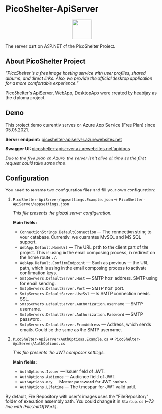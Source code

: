 # PicoShelter-ApiServer

<p align="center">
    <img src="https://www.picoshelter.tk/assets/icons/picoShelter/Black%20Icon%20%2B%20Text.svg" height="64px">
</p>

The server part on ASP.NET of the PicoShelter Project.

## About PicoShelter Project

_"PicoShelter is a free image hosting service with user profiles, shared albums, and direct links. Also, we provide the official desktop application for a more comfortable experience."_

PicoShelter's [ApiServer](https://github.com/heabijay/PicoShelter-ApiServer), [WebApp](https://github.com/heabijay/PicoShelter-WebApp), [DesktopApp](https://github.com/heabijay/PicoShelter-DesktopApp) were created by [heabijay](https://github.com/heabijay) as the diploma project.

## Demo

This project demo currently serves on Azure App Service (Free Plan) since 05.05.2021.

**Server endpoint:** [picoshelter-apiserver.azurewebsites.net](https://picoshelter-apiserver.azurewebsites.net)

**Swagger UI:** [picoshelter-apiserver.azurewebsites.net/apidocs](https://picoshelter-apiserver.azurewebsites.net/apidocs)

_Due to the free plan on Azure, the server isn't alive all time so the first request could take some time._

## Configuration

You need to rename two configuration files and fill your own configuration:

1. `PicoShelter-ApiServer/appsettings.Example.json` => `PicoShelter-ApiServer/appsettings.json`

    _This file presents the global server configuration._

    **Main fields:**
    - `ConnectionStrings.DefaultConnection` — The connection string to your database. Currently, we guarantee MySQL and MS SQL support.
    - `WebApp.Default.HomeUrl` — The URL path to the client part of the project. This is using in the email composing process, in redirect on the home route `./`.
    - `WebApp.Default.ConfirmEndpoint` — Such as previous — the URL path, which is using in the email composing process to activate confirmation keys.
    - `SmtpServers.DefaultServer.Host` — SMTP host address. SMTP using for email sending.
    - `SmtpServers.DefaultServer.Port` — SMTP host port.
    - `SmtpServers.DefaultServer.UseSsl` — Is SMTP connection needs SSL.
    - `SmtpServers.DefaultServer.Authorization.Username` — SMTP username.
    - `SmtpServers.DefaultServer.Authorization.Password` — SMTP password.
    - `SmtpServers.DefaultServer.FromAddress` — Address, which sends emails. Could be the same as the SMTP username.

2. `PicoShelter-ApiServer/AuthOptions.Example.cs` => `PicoShelter-ApiServer/AuthOptions.cs`

    _This file presents the JWT composer settings._

    **Main fields:**
    - `AuthOptions.Issuer` — Issuer field of JWT.
    - `AuthOptions.Audience` — Audience field of JWT.
    - `AuthOptions.Key` — Master password for JWT hasher.
    - `AuthOptions.Lifetime` — The timespan for JWT valid until.

By default, File Repository with user's images uses the "FileRepository" folder of execution assembly path. You could change it in `Startup.cs` _(~73 line with IFileUnitOfWork)_.